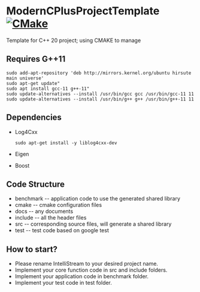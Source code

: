 # ModernCPlusProjectTemplate [![CMake](https://github.com/intellistream/ModernCPlusProjectTemplate/actions/workflows/cmake.yml/badge.svg?branch=main)](https://github.com/intellistream/ModernCPlusProjectTemplate/actions/workflows/cmake.yml)

Template for C++ 20 project; using CMAKE to manage

## Requires G++11
```shell
sudo add-apt-repository 'deb http://mirrors.kernel.org/ubuntu hirsute main universe'
sudo apt-get update"
sudo apt install gcc-11 g++-11"
sudo update-alternatives --install /usr/bin/gcc gcc /usr/bin/gcc-11 11
sudo update-alternatives --install /usr/bin/g++ g++ /usr/bin/g++-11 11
```

## Dependencies

- Log4Cxx

  ```shell
  sudo apt-get install -y liblog4cxx-dev
  ```
-  Eigen
-  Boost

## Code Structure
- benchmark -- application code to use the generated shared library
- cmake -- cmake configuration files
- docs -- any documents
- include -- all the header files
- src -- corresponding source files, will generate a shared library
- test -- test code based on google test

## How to start?
- Please rename IntelliStream to your desired project name.
- Implement your core function code in src and include folders.
- Implement your application code in benchmark folder.
- Implement your test code in test folder.
